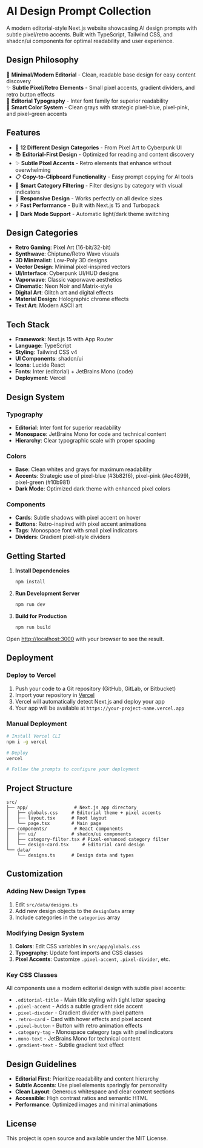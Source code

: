 # AI Design Prompt Collection

A modern editorial-style Next.js website showcasing AI design prompts with subtle pixel/retro accents. Built with TypeScript, Tailwind CSS, and shadcn/ui components for optimal readability and user experience.

## Design Philosophy

🎯 **Minimal/Modern Editorial** - Clean, readable base design for easy content discovery  
✨ **Subtle Pixel/Retro Elements** - Small pixel accents, gradient dividers, and retro button effects  
📖 **Editorial Typography** - Inter font family for superior readability  
🎨 **Smart Color System** - Clean grays with strategic pixel-blue, pixel-pink, and pixel-green accents  

## Features

- 🎨 **12 Different Design Categories** - From Pixel Art to Cyberpunk UI
- 📚 **Editorial-First Design** - Optimized for reading and content discovery
- ✨ **Subtle Pixel Accents** - Retro elements that enhance without overwhelming  
- 📋 **Copy-to-Clipboard Functionality** - Easy prompt copying for AI tools
- 🎯 **Smart Category Filtering** - Filter designs by category with visual indicators
- 📱 **Responsive Design** - Works perfectly on all device sizes
- ⚡ **Fast Performance** - Built with Next.js 15 and Turbopack
- 🌙 **Dark Mode Support** - Automatic light/dark theme switching

## Design Categories

- **Retro Gaming**: Pixel Art (16-bit/32-bit)
- **Synthwave**: Chiptune/Retro Wave visuals  
- **3D Minimalist**: Low-Poly 3D designs
- **Vector Design**: Minimal pixel-inspired vectors
- **UI/Interface**: Cyberpunk UI/HUD designs
- **Vaporwave**: Classic vaporwave aesthetics
- **Cinematic**: Neon Noir and Matrix-style
- **Digital Art**: Glitch art and digital effects
- **Material Design**: Holographic chrome effects
- **Text Art**: Modern ASCII art

## Tech Stack

- **Framework**: Next.js 15 with App Router
- **Language**: TypeScript
- **Styling**: Tailwind CSS v4
- **UI Components**: shadcn/ui
- **Icons**: Lucide React
- **Fonts**: Inter (editorial) + JetBrains Mono (code)
- **Deployment**: Vercel

## Design System

### Typography
- **Editorial**: Inter font for superior readability
- **Monospace**: JetBrains Mono for code and technical content
- **Hierarchy**: Clear typographic scale with proper spacing

### Colors
- **Base**: Clean whites and grays for maximum readability
- **Accents**: Strategic use of pixel-blue (#3b82f6), pixel-pink (#ec4899), pixel-green (#10b981)
- **Dark Mode**: Optimized dark theme with enhanced pixel colors

### Components
- **Cards**: Subtle shadows with pixel accent on hover
- **Buttons**: Retro-inspired with pixel accent animations  
- **Tags**: Monospace font with small pixel indicators
- **Dividers**: Gradient pixel-style dividers

## Getting Started

1. **Install Dependencies**
   ```bash
   npm install
   ```

2. **Run Development Server**
   ```bash
   npm run dev
   ```

3. **Build for Production**
   ```bash
   npm run build
   ```

Open [http://localhost:3000](http://localhost:3000) with your browser to see the result.

## Deployment

### Deploy to Vercel

1. Push your code to a Git repository (GitHub, GitLab, or Bitbucket)
2. Import your repository in [Vercel](https://vercel.com)
3. Vercel will automatically detect Next.js and deploy your app
4. Your app will be available at `https://your-project-name.vercel.app`

### Manual Deployment

```bash
# Install Vercel CLI
npm i -g vercel

# Deploy
vercel

# Follow the prompts to configure your deployment
```

## Project Structure

```
src/
├── app/                 # Next.js app directory
│   ├── globals.css     # Editorial theme + pixel accents
│   ├── layout.tsx      # Root layout
│   └── page.tsx        # Main page
├── components/          # React components
│   ├── ui/             # shadcn/ui components
│   ├── category-filter.tsx # Pixel-enhanced category filter
│   └── design-card.tsx     # Editorial card design
└── data/
    └── designs.ts      # Design data and types
```

## Customization

### Adding New Design Types

1. Edit `src/data/designs.ts`
2. Add new design objects to the `designData` array
3. Include categories in the `categories` array

### Modifying Design System

1. **Colors**: Edit CSS variables in `src/app/globals.css`
2. **Typography**: Update font imports and CSS classes
3. **Pixel Accents**: Customize `.pixel-accent`, `.pixel-divider`, etc.

### Key CSS Classes

All components use a modern editorial design with subtle pixel accents:
- `.editorial-title` - Main title styling with tight letter spacing
- `.pixel-accent` - Adds a subtle gradient side accent
- `.pixel-divider` - Gradient divider with pixel pattern
- `.retro-card` - Card with hover effects and pixel accent
- `.pixel-button` - Button with retro animation effects
- `.category-tag` - Monospace category tags with pixel indicators
- `.mono-text` - JetBrains Mono for technical content
- `.gradient-text` - Subtle gradient text effect

## Design Guidelines

- **Editorial First**: Prioritize readability and content hierarchy
- **Subtle Accents**: Use pixel elements sparingly for personality  
- **Clean Layout**: Generous whitespace and clear content sections
- **Accessible**: High contrast ratios and semantic HTML
- **Performance**: Optimized images and minimal animations

## License

This project is open source and available under the MIT License.